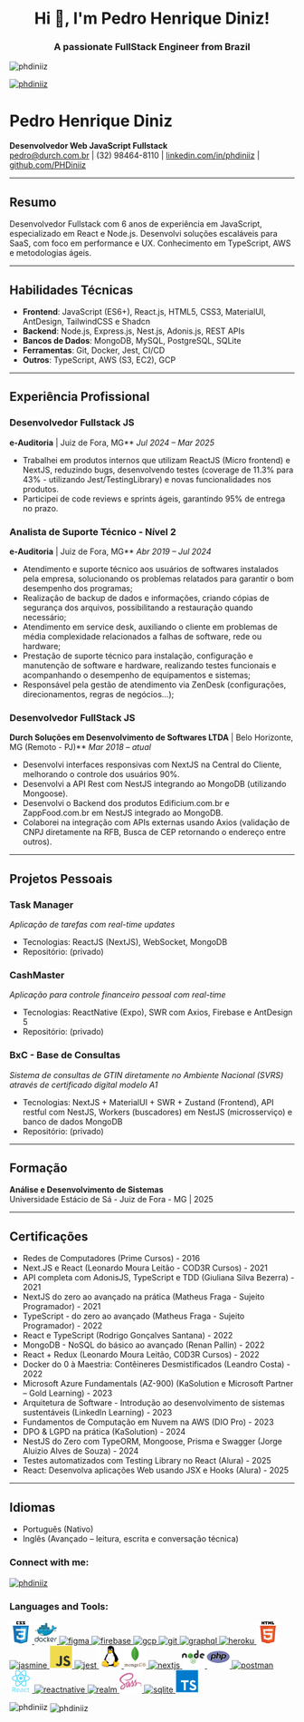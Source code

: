 <h1 align="center">Hi 👋, I'm Pedro Henrique Diniz!</h1>
<h3 align="center">A passionate FullStack Engineer from Brazil</h3>

<p align="left"> <img src="https://komarev.com/ghpvc/?username=phdiniiz&label=Profile%20views&color=0e75b6&style=flat" alt="phdiniiz" /> </p>

<p align="left"> <a href="https://github.com/ryo-ma/github-profile-trophy"><img src="https://github-profile-trophy.vercel.app/?username=phdiniiz" alt="phdiniiz" /></a> </p>

# Pedro Henrique Diniz
**Desenvolvedor Web JavaScript Fullstack**  
pedro@durch.com.br | (32) 98464-8110 | [linkedin.com/in/phdiniiz](https://www.linkedin.com/in/phdiniiz) | [github.com/PHDiniiz]([https://github.com/joaosilva](https://github.com/PHDiniiz))  

---

## Resumo  
Desenvolvedor Fullstack com 6 anos de experiência em JavaScript, especializado em React e Node.js. Desenvolvi soluções escaláveis para SaaS, com foco em performance e UX. Conhecimento em TypeScript, AWS e metodologias ágeis.  

---

## Habilidades Técnicas  
- **Frontend**: JavaScript (ES6+), React.js, HTML5, CSS3, MaterialUI, AntDesign, TailwindCSS e Shadcn
- **Backend**: Node.js, Express.js, Nest.js, Adonis.js, REST APIs  
- **Bancos de Dados**: MongoDB, MySQL, PostgreSQL, SQLite
- **Ferramentas**: Git, Docker, Jest, CI/CD  
- **Outros**: TypeScript, AWS (S3, EC2), GCP 

---

## Experiência Profissional  

### Desenvolvedor Fullstack JS  
**e-Auditoria** | Juiz de Fora, MG**
*Jul 2024 – Mar 2025*  
- Trabalhei em produtos internos que utilizam ReactJS (Micro frontend) e NextJS, reduzindo bugs, desenvolvendo testes (coverage de 11.3% para 43% - utilizando Jest/TestingLibrary) e novas funcionalidades nos produtos.  
- Participei de code reviews e sprints ágeis, garantindo 95% de entrega no prazo.

### Analista de Suporte Técnico - Nível 2
**e-Auditoria** | Juiz de Fora, MG**
*Abr 2019 – Jul 2024*  
- Atendimento e suporte técnico aos usuários de softwares instalados pela empresa, solucionando os problemas relatados para garantir o bom desempenho dos programas;
- Realização de backup de dados e informações, criando cópias de segurança dos arquivos, possibilitando a restauração quando necessário;
- Atendimento em service desk, auxiliando o cliente em problemas de média complexidade relacionados a falhas de software, rede ou hardware;
- Prestação de suporte técnico para instalação, configuração e manutenção de software e hardware, realizando testes funcionais e acompanhando o desempenho de equipamentos e sistemas;
- Responsável pela gestão de atendimento via ZenDesk (configurações, direcionamentos, regras de negócios...);

### Desenvolvedor FullStack JS
**Durch Soluções em Desenvolvimento de Softwares LTDA** | Belo Horizonte, MG (Remoto - PJ)**
*Mar 2018 – atual*  
- Desenvolvi interfaces responsivas com NextJS na Central do Cliente, melhorando o controle dos usuários 90%.
- Desenvolvi a API Rest com NestJS integrando ao MongoDB (utilizando Mongoose).
- Desenvolvi o Backend dos produtos Edificium.com.br e ZappFood.com.br em NestJS integrado ao MongoDB.
- Colaborei na integração com APIs externas usando Axios (validação de CNPJ diretamente na RFB, Busca de CEP retornando o endereço entre outros).  

---

## Projetos Pessoais  

### Task Manager  
*Aplicação de tarefas com real-time updates*  
- Tecnologias: ReactJS (NextJS), WebSocket, MongoDB  
- Repositório: (privado)
  
### CashMaster  
*Aplicação para controle financeiro pessoal com real-time*  
- Tecnologias: ReactNative (Expo), SWR com Axios, Firebase e AntDesign 5
- Repositório: (privado)
  
### BxC - Base de Consultas
*Sistema de consultas de GTIN diretamente no Ambiente Nacional (SVRS) através de certificado digital modelo A1*  
- Tecnologias: NextJS + MaterialUI + SWR + Zustand (Frontend), API restful com NestJS, Workers (buscadores) em NestJS (microsserviço) e banco de dados MongoDB
- Repositório: (privado)

---

## Formação  
**Análise e Desenvolvimento de Sistemas**  
Universidade Estácio de Sá - Juiz de Fora - MG | 2025

---

## Certificações  
- Redes de Computadores (Prime Cursos) - 2016
- Next.JS e React (Leonardo Moura Leitão - COD3R Cursos) - 2021
- API completa com AdonisJS, TypeScript e TDD (Giuliana Silva Bezerra) - 2021
- NextJS do zero ao avançado na prática (Matheus Fraga - Sujeito Programador) - 2021
- TypeScript - do zero ao avançado (Matheus Fraga - Sujeito Programador) - 2022
- React e TypeScript (Rodrigo Gonçalves Santana) - 2022
- MongoDB - NoSQL do básico ao avançado (Renan Pallin) - 2022
- React + Redux (Leonardo Moura Leitão, C0D3R Cursos) - 2022
- Docker do 0 à Maestria: Contêineres Desmistificados (Leandro Costa) - 2022
- Microsoft Azure Fundamentals (AZ-900) (KaSolution e Microsoft Partner – Gold Learning) - 2023
- Arquitetura de Software - Introdução ao desenvolvimento de  sistemas sustentáveis (LinkedIn Learning) - 2023
- Fundamentos de Computação em Nuvem na AWS (DIO Pro) - 2023
- DPO & LGPD na prática (KaSolution) - 2024
- NestJS do Zero com TypeORM, Mongoose, Prisma e Swagger  (Jorge Aluizio Alves de Souza) - 2024
- Testes automatizados com Testing Library no React (Alura) - 2025
- React: Desenvolva aplicações Web usando JSX e Hooks (Alura) - 2025

---

## Idiomas  
- Português (Nativo)  
- Inglês (Avançado – leitura, escrita e conversação técnica)  

<h3 align="left">Connect with me:</h3>
<p align="left">
<a href="https://linkedin.com/in/phdiniiz" target="blank"><img align="center" src="https://raw.githubusercontent.com/rahuldkjain/github-profile-readme-generator/master/src/images/icons/Social/linked-in-alt.svg" alt="phdiniiz" height="30" width="40" /></a>
</p>

<h3 align="left">Languages and Tools:</h3>
<p align="left"> <a href="https://www.w3schools.com/css/" target="_blank" rel="noreferrer"> <img src="https://raw.githubusercontent.com/devicons/devicon/master/icons/css3/css3-original-wordmark.svg" alt="css3" width="40" height="40"/> </a> <a href="https://www.docker.com/" target="_blank" rel="noreferrer"> <img src="https://raw.githubusercontent.com/devicons/devicon/master/icons/docker/docker-original-wordmark.svg" alt="docker" width="40" height="40"/> </a> <a href="https://www.figma.com/" target="_blank" rel="noreferrer"> <img src="https://www.vectorlogo.zone/logos/figma/figma-icon.svg" alt="figma" width="40" height="40"/> </a> <a href="https://firebase.google.com/" target="_blank" rel="noreferrer"> <img src="https://www.vectorlogo.zone/logos/firebase/firebase-icon.svg" alt="firebase" width="40" height="40"/> </a> <a href="https://cloud.google.com" target="_blank" rel="noreferrer"> <img src="https://www.vectorlogo.zone/logos/google_cloud/google_cloud-icon.svg" alt="gcp" width="40" height="40"/> </a> <a href="https://git-scm.com/" target="_blank" rel="noreferrer"> <img src="https://www.vectorlogo.zone/logos/git-scm/git-scm-icon.svg" alt="git" width="40" height="40"/> </a> <a href="https://graphql.org" target="_blank" rel="noreferrer"> <img src="https://www.vectorlogo.zone/logos/graphql/graphql-icon.svg" alt="graphql" width="40" height="40"/> </a> <a href="https://heroku.com" target="_blank" rel="noreferrer"> <img src="https://www.vectorlogo.zone/logos/heroku/heroku-icon.svg" alt="heroku" width="40" height="40"/> </a> <a href="https://www.w3.org/html/" target="_blank" rel="noreferrer"> <img src="https://raw.githubusercontent.com/devicons/devicon/master/icons/html5/html5-original-wordmark.svg" alt="html5" width="40" height="40"/> </a> <a href="https://jasmine.github.io/" target="_blank" rel="noreferrer"> <img src="https://www.vectorlogo.zone/logos/jasmine/jasmine-icon.svg" alt="jasmine" width="40" height="40"/> </a> <a href="https://developer.mozilla.org/en-US/docs/Web/JavaScript" target="_blank" rel="noreferrer"> <img src="https://raw.githubusercontent.com/devicons/devicon/master/icons/javascript/javascript-original.svg" alt="javascript" width="40" height="40"/> </a> <a href="https://jestjs.io" target="_blank" rel="noreferrer"> <img src="https://www.vectorlogo.zone/logos/jestjsio/jestjsio-icon.svg" alt="jest" width="40" height="40"/> </a> <a href="https://www.linux.org/" target="_blank" rel="noreferrer"> <img src="https://raw.githubusercontent.com/devicons/devicon/master/icons/linux/linux-original.svg" alt="linux" width="40" height="40"/> </a> <a href="https://www.mongodb.com/" target="_blank" rel="noreferrer"> <img src="https://raw.githubusercontent.com/devicons/devicon/master/icons/mongodb/mongodb-original-wordmark.svg" alt="mongodb" width="40" height="40"/> </a> <a href="https://nextjs.org/" target="_blank" rel="noreferrer"> <img src="https://cdn.worldvectorlogo.com/logos/nextjs-2.svg" alt="nextjs" width="40" height="40"/> </a> <a href="https://nodejs.org" target="_blank" rel="noreferrer"> <img src="https://raw.githubusercontent.com/devicons/devicon/master/icons/nodejs/nodejs-original-wordmark.svg" alt="nodejs" width="40" height="40"/> </a> <a href="https://www.php.net" target="_blank" rel="noreferrer"> <img src="https://raw.githubusercontent.com/devicons/devicon/master/icons/php/php-original.svg" alt="php" width="40" height="40"/> </a> <a href="https://postman.com" target="_blank" rel="noreferrer"> <img src="https://www.vectorlogo.zone/logos/getpostman/getpostman-icon.svg" alt="postman" width="40" height="40"/> </a> <a href="https://reactjs.org/" target="_blank" rel="noreferrer"> <img src="https://raw.githubusercontent.com/devicons/devicon/master/icons/react/react-original-wordmark.svg" alt="react" width="40" height="40"/> </a> <a href="https://reactnative.dev/" target="_blank" rel="noreferrer"> <img src="https://reactnative.dev/img/header_logo.svg" alt="reactnative" width="40" height="40"/> </a> <a href="https://realm.io/" target="_blank" rel="noreferrer"> <img src="https://raw.githubusercontent.com/bestofjs/bestofjs-webui/8665e8c267a0215f3159df28b33c365198101df5/public/logos/realm.svg" alt="realm" width="40" height="40"/> </a> <a href="https://sass-lang.com" target="_blank" rel="noreferrer"> <img src="https://raw.githubusercontent.com/devicons/devicon/master/icons/sass/sass-original.svg" alt="sass" width="40" height="40"/> </a> <a href="https://www.sqlite.org/" target="_blank" rel="noreferrer"> <img src="https://www.vectorlogo.zone/logos/sqlite/sqlite-icon.svg" alt="sqlite" width="40" height="40"/> </a> <a href="https://www.typescriptlang.org/" target="_blank" rel="noreferrer"> <img src="https://raw.githubusercontent.com/devicons/devicon/master/icons/typescript/typescript-original.svg" alt="typescript" width="40" height="40"/> </a> </p>

<p><img align="left" src="https://github-readme-stats.vercel.app/api/top-langs?username=phdiniiz&show_icons=true&locale=en&layout=compact" alt="phdiniiz" /></p>

<p>&nbsp;<img align="center" src="https://github-readme-stats.vercel.app/api?username=phdiniiz&show_icons=true&locale=en" alt="phdiniiz" /></p>
